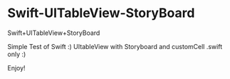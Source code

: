 Swift-UITableView-StoryBoard
============================

Swift+UITableView+StoryBoard

Simple Test of Swift :)
UItableView with Storyboard and customCell .swift only :)

Enjoy!
